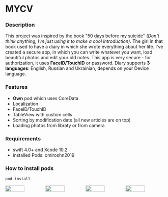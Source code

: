 # MYCV

### Description

This project was inspired by the book "50 days before my suicide" *(Don't think anything, I'm just using it to make a cool introduction)*. The girl in that book used to have a diary in which she wrote everything about her life.
I've created a secure app, in which you can write whatever you want, load beautiful photos and edit your old notes.  This app is very secure - for authorization, it uses **FaceID/TouchID** or password.
Diary supports **3 languages**: English, Russian and Ukrainian, depends on your Device language.

### Features
- **Own** pod which uses CoreData
- Localization
- FaceID/TouchID
- TableView with custom cells
- Sorting by modification date (all new articles are on top)
- Loading photos from libraty or from camera

### Requirements
- swift 4.0+ and Xcode 10.2
- installed Pods: omiroshn2019

### How to install pods
```
pod install
```

<div style="display: flex; justify-content: space-around;">
  <img src="https://github.com/omiroshn/MYCV/blob/master/Screenshots/1.PNG" width="48%" />
  <img src="https://github.com/omiroshn/MYCV/blob/master/Screenshots/2.PNG" width="48%" />
  <img src="https://github.com/omiroshn/MYCV/blob/master/Screenshots/3.PNG" width="48%" />
  <img src="https://github.com/omiroshn/MYCV/blob/master/Screenshots/4.PNG" width="48%" />
</div>
